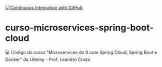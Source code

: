 [![Continuous Integration with GitHub](https://github.com/rodrigo-lucio/curso-microservices-spring-boot-cloud/actions/workflows/docker-publish.yml/badge.svg)](https://github.com/rodrigo-lucio/curso-microservices-spring-boot-cloud/actions/workflows/docker-publish.yml)

#  curso-microservices-spring-boot-cloud 

💻 Código do curso "Microservices do 0 com Spring Cloud, Spring Boot e Docker" da Udemy - Prof. Leandro Costa
